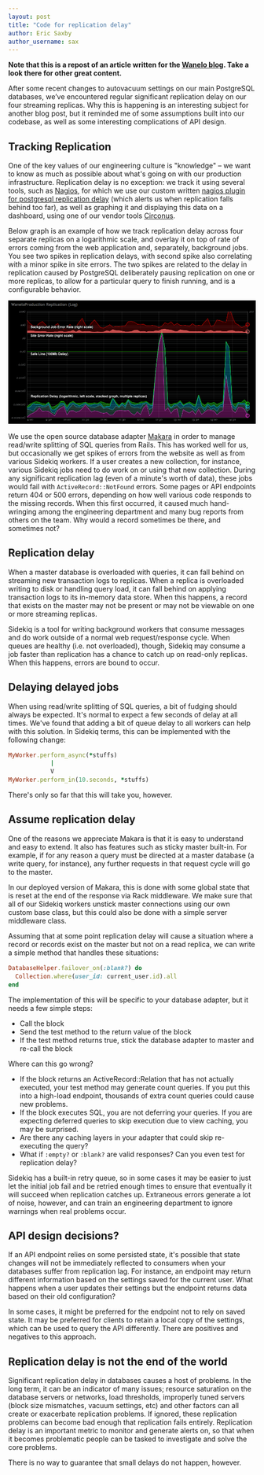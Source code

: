 ```yaml
---
layout: post
title: "Code for replication delay"
author: Eric Saxby
author_username: sax
---
```


**Note that this is a repost of an article written for the [Wanelo blog](http://building.wanelo.com). Take a look there
for other great content.**

<article>
After some recent changes to autovacuum settings on our main PostgreSQL databases, we’ve encountered regular significant replication delay on our four streaming replicas. Why this is happening is an interesting subject for another blog post, but it reminded me of some assumptions built into our codebase, as well as some interesting complications of API design.</article>

## Tracking Replication

One of the key values of our engineering culture is "knowledge" – we want to know as much as possible about what's going on with our production infrastructure.  Replication delay is no exception: we track it using several tools, such as [Nagios](http://www.nagios.org/), for which we use our custom written [nagios plugin for postgresql replication delay](https://github.com/wanelo/nagios-checks/blob/master/check_postgres_replication) (which alerts us when replication falls behind too far), as well as graphing it and displaying this data on a dashboard, using one of our vendor tools [Circonus](http://circonus.com).

Below graph is an example of how we track replication delay across four separate replicas on a logarithmic scale, and overlay it on top of rate of errors coming from the web application and, separately, background jobs.  You see two spikes in replication delays, with second spike also correlating with a minor spike in site errors. The two spikes are related to the delay in replication caused by PostgreSQL deliberately pausing replication on one or more replicas, to allow for a particular query to finish running, and is a configurable behavior.

![Graphing PostgreSQL Replication](/assets/images/2014/replication_graph.png)


We use the open source database adapter [Makara](https://github.com/taskrabbit/makara) in order to manage read/write splitting of SQL queries from Rails. This has worked well for us, but occasionally we get spikes of errors from the website as well as from various Sidekiq workers. If a user creates a new collection, for instance, various Sidekiq jobs need to do work on or using that new collection. During any significant replication lag (even of a minute's worth of data), these jobs would fail with `ActiveRecord::NotFound` errors. Some pages or API endpoints return 404 or 500 errors, depending on how well various code responds to the missing records. When this first occurred, it caused much hand-wringing among the engineering department and many bug reports from others on the team. Why would a record sometimes be there, and sometimes not?


## Replication delay

When a master database is overloaded with queries, it can fall behind on streaming new transaction logs to replicas. When a replica is overloaded writing to disk or handling query load, it can fall behind on applying transaction logs to its in-memory data store. When this happens, a record that exists on the master may not be present or may not be viewable on one or more streaming replicas.

Sidekiq is a tool for writing background workers that consume messages and do work outside of a normal web request/response cycle. When queues are healthy (i.e. not overloaded), though, Sidekiq may consume a job faster than replication has a chance to catch up on read-only replicas. When this happens, errors are bound to occur.


## Delaying delayed jobs

When using read/write splitting of SQL queries, a bit of fudging should always be expected. It's normal to expect a few seconds of delay at all times. We've found that adding a bit of queue delay to all workers can help with this solution. In Sidekiq terms, this can be implemented with the following change:

```ruby
MyWorker.perform_async(*stuffs)
            |
            V
MyWorker.perform_in(10.seconds, *stuffs)
```

There's only so far that this will take you, however.


## Assume replication delay

One of the reasons we appreciate Makara is that it is easy to understand and easy to extend. It also has features such as sticky master built-in. For example, if for any reason a query must be directed at a master database (a write query, for instance), any further requests in that request cycle will go to the master.

In our deployed version of Makara, this is done with some global state that is reset at the end of the response via Rack middleware. We make sure that all of our Sidekiq workers unstick master connections using our own custom base class, but this could also be done with a simple server middleware class.

Assuming that at some point replication delay will cause a situation where a record or records exist on the master but not on a read replica, we can write a simple method that handles these situations:

```ruby
DatabaseHelper.failover_on(:blank?) do
  Collection.where(user_id: current_user.id).all
end
```

The implementation of this will be specific to your database adapter, but it needs a few simple steps:

* Call the block
* Send the test method to the return value of the block
* If the test method returns true, stick the database adapter to master and re-call the block

Where can this go wrong?

* If the block returns an ActiveRecord::Relation that has not actually executed, your test method may generate count queries. If you put this into a high-load endpoint, thousands of extra count queries could cause new problems.
* If the block executes SQL, you are not deferring your queries. If you are expecting deferred queries to skip execution due to view caching, you may be surprised.
* Are there any caching layers in your adapter that could skip re-executing the query?
* What if `:empty?` or `:blank?` are valid responses? Can you even test for replication delay?

Sidekiq has a built-in retry queue, so in some cases it may be easier to just let the initial job fail and be retried enough times to ensure that eventually it will succeed when replication catches up. Extraneous errors generate a lot of noise, however, and can train an engineering department to ignore warnings when real problems occur.


## API design decisions?

If an API endpoint relies on some persisted state, it's possible that state changes will not be immediately reflected to consumers when your databases suffer from replication lag. For instance, an endpoint may return different information based on the settings saved for the current user. What happens when a user updates their settings but the endpoint returns data based on their old configuration?

In some cases, it might be preferred for the endpoint not to rely on saved state. It may be preferred for clients to retain a local copy of the settings, which can be used to query the API differently. There are positives and negatives to this approach.


## Replication delay is not the end of the world

Significant replication delay in databases causes a host of problems. In the long term, it can be an indicator of many issues; resource saturation on the database servers or networks, load thresholds, improperly tuned servers (block size mismatches, vacuum settings, etc) and other factors can all create or exacerbate replication problems. If ignored, these replication problems can become bad enough that replication fails entirely. Replication delay is an important metric to monitor and generate alerts on, so that when it becomes problematic people can be tasked to investigate and solve the core problems.

There is no way to guarantee that small delays do not happen, however.


